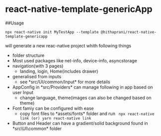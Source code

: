 # react-native-template-genericApp

##Usage

``` npx react-native init MyTestApp --template @hithaprani/react-native-template-genericapp ```

will generate a new reac-native project whith following things
- folder structure
- Most used packages like net-info, device-info, asyncstorage
- navigation(with 3 pages)
    - landing, login, Home(includes drawer)
- generalised from inputs
    - see \*src/UI/common/Input\* for more details
- AppConfig in \*src/Providers\* can manage following in app based on user Input
    - change language, theme(images can also be changed based on theme)
- Font famiy can be configured with ease
    - copy font files to \*assets/fonts\* folder and run
    ``` npx react-native link (or) yarn react-native link```
- Button and Header can have a gradient/solid background found in \*src\UI\common\* folder
